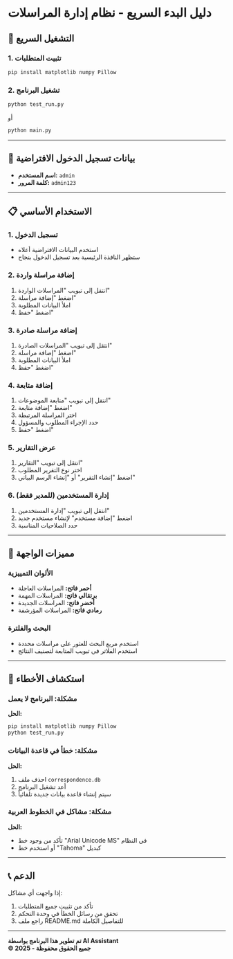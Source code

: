 # دليل البدء السريع - نظام إدارة المراسلات

## 🚀 التشغيل السريع

### 1. تثبيت المتطلبات
```bash
pip install matplotlib numpy Pillow
```

### 2. تشغيل البرنامج
```bash
python test_run.py
```

أو

```bash
python main.py
```

---

## 🔑 بيانات تسجيل الدخول الافتراضية

- **اسم المستخدم:** `admin`
- **كلمة المرور:** `admin123`

---

## 📋 الاستخدام الأساسي

### 1. تسجيل الدخول
- استخدم البيانات الافتراضية أعلاه
- ستظهر النافذة الرئيسية بعد تسجيل الدخول بنجاح

### 2. إضافة مراسلة واردة
1. انتقل إلى تبويب "المراسلات الواردة"
2. اضغط "إضافة مراسلة"
3. املأ البيانات المطلوبة
4. اضغط "حفظ"

### 3. إضافة مراسلة صادرة
1. انتقل إلى تبويب "المراسلات الصادرة"
2. اضغط "إضافة مراسلة"
3. املأ البيانات المطلوبة
4. اضغط "حفظ"

### 4. إضافة متابعة
1. انتقل إلى تبويب "متابعة الموضوعات"
2. اضغط "إضافة متابعة"
3. اختر المراسلة المرتبطة
4. حدد الإجراء المطلوب والمسؤول
5. اضغط "حفظ"

### 5. عرض التقارير
1. انتقل إلى تبويب "التقارير"
2. اختر نوع التقرير المطلوب
3. اضغط "إنشاء التقرير" أو "إنشاء الرسم البياني"

### 6. إدارة المستخدمين (للمدير فقط)
1. انتقل إلى تبويب "إدارة المستخدمين"
2. اضغط "إضافة مستخدم" لإنشاء مستخدم جديد
3. حدد الصلاحيات المناسبة

---

## 🎨 مميزات الواجهة

### الألوان التمييزية
- **أحمر فاتح:** المراسلات العاجلة
- **برتقالي فاتح:** المراسلات المهمة
- **أخضر فاتح:** المراسلات الجديدة
- **رمادي فاتح:** المراسلات المؤرشفة

### البحث والفلترة
- استخدم مربع البحث للعثور على مراسلات محددة
- استخدم الفلاتر في تبويب المتابعة لتصنيف النتائج

---

## 🔧 استكشاف الأخطاء

### مشكلة: البرنامج لا يعمل
**الحل:**
```bash
pip install matplotlib numpy Pillow
python test_run.py
```

### مشكلة: خطأ في قاعدة البيانات
**الحل:**
1. احذف ملف `correspondence.db`
2. أعد تشغيل البرنامج
3. سيتم إنشاء قاعدة بيانات جديدة تلقائياً

### مشكلة: مشاكل في الخطوط العربية
**الحل:**
- تأكد من وجود خط "Arial Unicode MS" في النظام
- أو استخدم خط "Tahoma" كبديل

---

## 📞 الدعم

إذا واجهت أي مشاكل:
1. تأكد من تثبيت جميع المتطلبات
2. تحقق من رسائل الخطأ في وحدة التحكم
3. راجع ملف README.md للتفاصيل الكاملة

---

**تم تطوير هذا البرنامج بواسطة AI Assistant**  
**© 2025 - جميع الحقوق محفوظة**